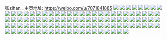 张zihan__主页地址: https://weibo.com/u/7071841885 
![](https://wx4.sinaimg.cn/mw2000/007IAJ7Tly1h8xdt37dogj3248369e82.jpg) 
![](https://wx4.sinaimg.cn/mw2000/007IAJ7Tly1h8xdt7btt6j324836chdu.jpg) 
![](https://wx4.sinaimg.cn/mw2000/007IAJ7Tly1h8xdszxl46j324836chdu.jpg) 
![](https://wx4.sinaimg.cn/mw2000/007IAJ7Tly1h8xdstnognj31i32941kx.jpg) 
![](https://wx4.sinaimg.cn/mw2000/007IAJ7Tly1h8xdt9d0rsj326m2wukjl.jpg) 
![](https://wx4.sinaimg.cn/mw2000/007IAJ7Tly1h8xdycbkwej32c03404qr.jpg) 
![](https://wx4.sinaimg.cn/mw2000/007IAJ7Tly1h89a038d5yj32bz33z1ky.jpg) 
![](https://wx4.sinaimg.cn/mw2000/007IAJ7Tly1h892xbvvw8j31sa2dpqv5.jpg) 
![](https://wx4.sinaimg.cn/mw2000/007IAJ7Tly1h892x9hja1j32001i0x6p.jpg) 
![](https://wx4.sinaimg.cn/mw2000/007IAJ7Tly1h892xdpk9fj31sc2ds1ky.jpg) 
![](https://wx4.sinaimg.cn/mw2000/007IAJ7Tly1h892xfjf2gj31sc2ds4qp.jpg) 
![](https://wx4.sinaimg.cn/mw2000/007IAJ7Tly1h892x6xd8cj324036bb2a.jpg) 
![](https://wx4.sinaimg.cn/mw2000/007IAJ7Tly1h893k88lqjj32001i0hdt.jpg) 
![](https://wx4.sinaimg.cn/mw2000/007IAJ7Tly1h893k5yxptj32001i0b29.jpg) 
![](https://wx4.sinaimg.cn/mw2000/007IAJ7Tly1h8912q0kluj32c0376x6q.jpg) 
![](https://wx4.sinaimg.cn/mw2000/007IAJ7Tly1h7oe3efyogj32c03404qr.jpg) 
![](https://wx4.sinaimg.cn/mw2000/007IAJ7Tly1h7oe39j7l4j326m2wukjl.jpg) 
![](https://wx4.sinaimg.cn/mw2000/007IAJ7Tly1h7oe3fkyuwj32c0340b29.jpg) 
![](https://wx4.sinaimg.cn/mw2000/007IAJ7Tly1h7aslvxorfj32c0340af7.jpg) 
![](https://wx4.sinaimg.cn/mw2000/007IAJ7Tly1h6pqev67r1j32br33ohdt.jpg) 
![](https://wx4.sinaimg.cn/mw2000/007IAJ7Tly1h6pqeu93n6j314d1hgjuc.jpg) 
![](https://wx4.sinaimg.cn/mw2000/007IAJ7Tly1h5v5b5j0a1j30zm1rl7kh.jpg) 
![](https://wx4.sinaimg.cn/mw2000/007IAJ7Tly1h5v5b7f833j31sc2ds7wi.jpg) 
![](https://wx4.sinaimg.cn/mw2000/007IAJ7Tly1h5v5b8xnuoj32001i0kjl.jpg) 
![](https://wx4.sinaimg.cn/mw2000/007IAJ7Tly1h5v5jxs094j30u0140gqb.jpg) 
![](https://wx4.sinaimg.cn/mw2000/007IAJ7Tly1h5v5k52furj30g80miq55.jpg) 
![](https://wx4.sinaimg.cn/mw2000/007IAJ7Tgy1h4cf5h50yjj31i0200u0x.jpg) 
![](https://wx4.sinaimg.cn/mw2000/007IAJ7Tgy1h4cf5jxr1gj31i02001ky.jpg) 
![](https://wx4.sinaimg.cn/mw2000/007IAJ7Tgy1h4cf5mhl9uj31i0200x6p.jpg) 
![](https://wx4.sinaimg.cn/mw2000/007IAJ7Tgy1h4cf5esf6hj31i02001ky.jpg) 
![](https://wx4.sinaimg.cn/mw2000/007IAJ7Tgy1h4cf5p5c6jj31i0200x6p.jpg) 
![](https://wx4.sinaimg.cn/mw2000/007IAJ7Tgy1h4cf5rjs6jj32c0366hdu.jpg) 
![](https://wx4.sinaimg.cn/mw2000/007IAJ7Tgy1h4cf5tfgpyj30zk0qogsw.jpg) 
![](https://wx4.sinaimg.cn/mw2000/007IAJ7Tgy1h4cf5un69uj30zk0qo7ae.jpg) 
![](https://wx4.sinaimg.cn/mw2000/007IAJ7Tgy1h4cf5x1at7j32c035a1kz.jpg) 
![](https://wx4.sinaimg.cn/mw2000/007IAJ7Tgy1h4cis73tfbj322j2tanpd.jpg) 
![](https://wx4.sinaimg.cn/mw2000/007IAJ7Tgy1h4cis8mpa5j31qy2dh7wh.jpg) 
![](https://wx4.sinaimg.cn/mw2000/007IAJ7Tgy1h4cisaelghj31wf2l1b29.jpg) 
![](https://wx4.sinaimg.cn/mw2000/007IAJ7Tly1h2nxalilfdj32c0340qv5.jpg) 
![](https://wx4.sinaimg.cn/mw2000/007IAJ7Tly1h2nxakh608j32c0340e81.jpg) 
![](https://wx4.sinaimg.cn/mw2000/007IAJ7Tly1h2nxap3pxej32bn3401kz.jpg) 
![](https://wx4.sinaimg.cn/mw2000/007IAJ7Tly1h2nxaiw573j31we2j8hdt.jpg) 
![](https://wx4.sinaimg.cn/mw2000/007IAJ7Tly1h2nxajstzsj31gh1xzb29.jpg) 
![](https://wx4.sinaimg.cn/mw2000/007IAJ7Tly1h2nxai8cyzj30pr1anh20.jpg) 
![](https://wx4.sinaimg.cn/mw2000/007IAJ7Tly1h2nxam7e1zj32c03407wh.jpg) 
![](https://wx4.sinaimg.cn/mw2000/007IAJ7Tly1h2nxaq3enaj30uq1d6e0n.jpg) 
![](https://wx4.sinaimg.cn/mw2000/007IAJ7Tly1h1t7lzj9qgj31r03404qq.jpg) 
![](https://wx4.sinaimg.cn/mw2000/007IAJ7Tly1h1t7m0qdxej31r0340u0x.jpg) 
![](https://wx4.sinaimg.cn/mw2000/007IAJ7Tly1h1k15as3l4j31r0340e81.jpg) 
![](https://wx4.sinaimg.cn/mw2000/007IAJ7Tly1h1k159jzyyj31r0340npd.jpg) 
![](https://wx4.sinaimg.cn/mw2000/007IAJ7Tly1h1k15bqdolj31jk2qsb29.jpg) 
![](https://wx4.sinaimg.cn/mw2000/007IAJ7Tly1h1k2z092kqj31r0340npd.jpg) 
![](https://wx4.sinaimg.cn/mw2000/007IAJ7Tly1h1k15dtrukj31r0340npd.jpg) 
![](https://wx4.sinaimg.cn/mw2000/007IAJ7Tly1h1k15eph77j31r0340hdt.jpg) 
![](https://wx4.sinaimg.cn/mw2000/007IAJ7Tly1h1k15cm16xj31r0340qv5.jpg) 
![](https://wx4.sinaimg.cn/mw2000/007IAJ7Tly1h1k2z1f644j33401r0npd.jpg) 
![](https://wx4.sinaimg.cn/mw2000/007IAJ7Tly1h1k2zmara4j31r0340kjl.jpg) 
![](https://wx4.sinaimg.cn/mw2000/007IAJ7Tly1h0hsg7gvblj31kw2dc1ky.jpg) 
![](https://wx4.sinaimg.cn/mw2000/007IAJ7Tly1h0hskx0owij31kw2dce82.jpg) 
![](https://wx4.sinaimg.cn/mw2000/007IAJ7Tly1h0hsg8lom0j31j52aqx6p.jpg) 
![](https://wx4.sinaimg.cn/mw2000/007IAJ7Tly1h0hsl0i1a0j31kw2dce82.jpg) 
![](https://wx4.sinaimg.cn/mw2000/007IAJ7Tly1h0hsm6d41kj31ro2ilnpd.jpg) 
![](https://wx4.sinaimg.cn/mw2000/007IAJ7Tly1h0hsm52f18j31vu2omx6p.jpg) 
![](https://wx4.sinaimg.cn/mw2000/007IAJ7Tly1h0b0ec3iypj31ah1xe7wh.jpg) 
![](https://wx4.sinaimg.cn/mw2000/007IAJ7Tly1h06gj0u5vwj31ym2m5e81.jpg) 
![](https://wx4.sinaimg.cn/mw2000/007IAJ7Tly1h06giyp0sxj324f2twqv5.jpg) 
![](https://wx4.sinaimg.cn/mw2000/007IAJ7Tly1h06gixoadyj32c03404qq.jpg) 
![](https://wx4.sinaimg.cn/mw2000/007IAJ7Tly1h06giztfzsj31x92kcnpd.jpg) 
![](https://wx4.sinaimg.cn/mw2000/007IAJ7Tly1h06gj2394vj31rp2cyhdt.jpg) 
![](https://wx4.sinaimg.cn/mw2000/007IAJ7Tly1h06gjlmppuj32c0340x6p.jpg) 
![](https://wx4.sinaimg.cn/mw2000/007IAJ7Tly1gzraoncqn9j31pd29tx6p.jpg) 
![](https://wx4.sinaimg.cn/mw2000/007IAJ7Tly1gzhwphig1lj326f2wj1kx.jpg) 
![](https://wx4.sinaimg.cn/mw2000/007IAJ7Tly1gzhwppfru4j31nm27i1bu.jpg) 
![](https://wx4.sinaimg.cn/mw2000/007IAJ7Tly1gz8k5zki5lj323o2swnpd.jpg) 
![](https://wx4.sinaimg.cn/mw2000/007IAJ7Tly1gz8k5xj4w1j329c30gx6p.jpg) 
![](https://wx4.sinaimg.cn/mw2000/007IAJ7Tly1gz8k60mzewj326f2wjqv5.jpg) 
![](https://wx4.sinaimg.cn/mw2000/007IAJ7Tly1gz8k5ydtauj31w82izb29.jpg) 
![](https://wx4.sinaimg.cn/mw2000/007IAJ7Tly1gz8k9f8x0vj325n2vjqv6.jpg) 
![](https://wx4.sinaimg.cn/mw2000/007IAJ7Tly1gz8k9heyxdj327p2ya1ky.jpg) 
![](https://wx4.sinaimg.cn/mw2000/007IAJ7Tly1gz5g8h0vicj32c0340x6q.jpg) 
![](https://wx4.sinaimg.cn/mw2000/007IAJ7Tly1gz5g8ksjchj31sc2ds4nk.jpg) 
![](https://wx4.sinaimg.cn/mw2000/007IAJ7Tly1gyzcaf5u39j32c03404qp.jpg) 
![](https://wx4.sinaimg.cn/mw2000/007IAJ7Tly1gyzcagplzaj31iv215b29.jpg) 
![](https://wx4.sinaimg.cn/mw2000/007IAJ7Tly1gyzcaedudbj32c0340hdu.jpg) 
![](https://wx4.sinaimg.cn/mw2000/007IAJ7Tly1gywig3or6jj32c0340qv6.jpg) 
![](https://wx4.sinaimg.cn/mw2000/007IAJ7Tly1gywig0pm1ej32c0340qv6.jpg) 
![](https://wx4.sinaimg.cn/mw2000/007IAJ7Tly1gywig53mzrj32c0340qv6.jpg) 
![](https://wx4.sinaimg.cn/mw2000/007IAJ7Tly1gywig1sry8j320y2pau0x.jpg) 
![](https://wx4.sinaimg.cn/mw2000/007IAJ7Tly1gytqbevk98j32c03404qq.jpg) 
![](https://wx4.sinaimg.cn/mw2000/007IAJ7Tly1gyj7pxs5o9j31r02be1ky.jpg) 
![](https://wx4.sinaimg.cn/mw2000/007IAJ7Tly1gyj7pyu100j32c0340x6p.jpg) 
![](https://wx4.sinaimg.cn/mw2000/007IAJ7Tly1gxyat6la2jj32da1kwhdt.jpg) 
![](https://wx4.sinaimg.cn/mw2000/007IAJ7Tly1gxyau0wh0aj32dc1kwx6p.jpg) 
![](https://wx4.sinaimg.cn/mw2000/007IAJ7Tly1gxls4d4krwj31sc1sc1d1.jpg) 
![](https://wx4.sinaimg.cn/mw2000/007IAJ7Tly1gxbe7v2ka9j32c02c0hdt.jpg) 
![](https://wx4.sinaimg.cn/mw2000/007IAJ7Tly1gxbe7ty8rvj32c03401ky.jpg) 
![](https://wx4.sinaimg.cn/mw2000/007IAJ7Tly1gw3k37jo9lj325t25tnpe.jpg) 
![](https://wx4.sinaimg.cn/mw2000/007IAJ7Tly1gw3k35sfyoj32c02c04qq.jpg) 
![](https://wx4.sinaimg.cn/mw2000/007IAJ7Tly1gw3k38w1i5j32c02c0dyp.jpg) 
![](https://wx4.sinaimg.cn/mw2000/007IAJ7Tly1gw3k3a4qbuj32c02c0qv5.jpg) 
![](https://wx4.sinaimg.cn/mw2000/007IAJ7Tly1guclbqca6gj61jc25gb2902.jpg) 
![](https://wx4.sinaimg.cn/mw2000/007IAJ7Tly1guclbmb04kj626q26q4qq02.jpg) 
![](https://wx4.sinaimg.cn/mw2000/007IAJ7Tly1guclbnepa1j62c02c0qv502.jpg) 
